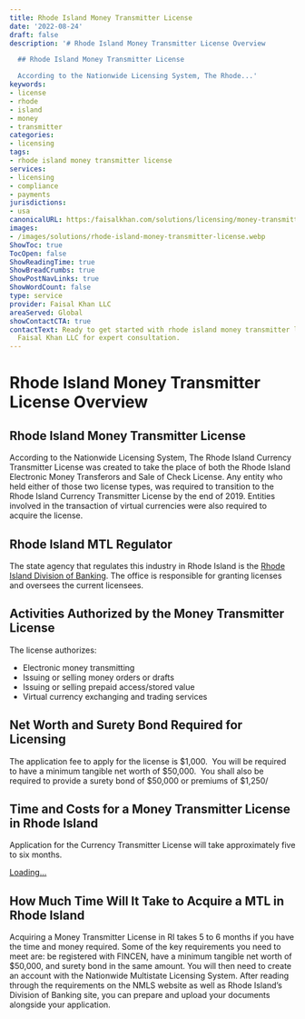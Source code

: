 ```yaml
---
title: Rhode Island Money Transmitter License
date: '2022-08-24'
draft: false
description: '# Rhode Island Money Transmitter License Overview

  ## Rhode Island Money Transmitter License

  According to the Nationwide Licensing System, The Rhode...'
keywords:
- license
- rhode
- island
- money
- transmitter
categories:
- licensing
tags:
- rhode island money transmitter license
services:
- licensing
- compliance
- payments
jurisdictions:
- usa
canonicalURL: https:/faisalkhan.com/solutions/licensing/money-transmitter-license-mtl/rhode-island-money-transmitter-license/
images:
- /images/solutions/rhode-island-money-transmitter-license.webp
ShowToc: true
TocOpen: false
ShowReadingTime: true
ShowBreadCrumbs: true
ShowPostNavLinks: true
ShowWordCount: false
type: service
provider: Faisal Khan LLC
areaServed: Global
showContactCTA: true
contactText: Ready to get started with rhode island money transmitter license? Contact
  Faisal Khan LLC for expert consultation.
---
```


# Rhode Island Money Transmitter License Overview

## Rhode Island Money Transmitter License

According to the Nationwide Licensing System, The Rhode Island Currency Transmitter License was created to take the place of both the Rhode Island Electronic Money Transferors and Sale of Check License. Any entity who held either of those two license types, was required to transition to the Rhode Island Currency Transmitter License by the end of 2019. Entities involved in the transaction of virtual currencies were also required to acquire the license.

## Rhode Island MTL Regulator

The state agency that regulates this industry in Rhode Island is the [Rhode Island Division of Banking](https://dbr.ri.gov/insurance-banking-securities-and-charitable-organizations/banking). The office is responsible for granting licenses and oversees the current licensees.

## Activities Authorized by the Money Transmitter License

The license authorizes:

  * Electronic money transmitting
  * Issuing or selling money orders or drafts
  * Issuing or selling prepaid access/stored value
  * Virtual currency exchanging and trading services

## Net Worth and Surety Bond Required for Licensing

The application fee to apply for the license is $1,000.  You will be required to have a minimum tangible net worth of $50,000.  You shall also be required to provide a surety bond of $50,000 or premiums of $1,250/

## Time and Costs for a Money Transmitter License in Rhode Island

Application for the Currency Transmitter License will take approximately five to six months.

[Loading...](https://fkhan.gumroad.com/l/rhode-island-money-transmitter-license-cost)

## How Much Time Will It Take to Acquire a MTL in Rhode Island

Acquiring a Money Transmitter License in RI takes 5 to 6 months if you have the time and money required. Some of the key requirements you need to meet are: be registered with FINCEN, have a minimum tangible net worth of $50,000, and surety bond in the same amount. You will then need to create an account with the Nationwide Multistate Licensing System. After reading through the requirements on the NMLS website as well as Rhode Island’s Division of Banking site, you can prepare and upload your documents alongside your application.